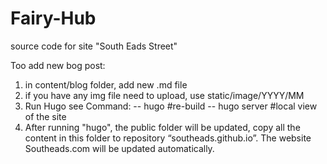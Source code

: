 # Fairy-Hub
source code for site "South Eads Street"

Too add new bog post:
1. in content/blog folder, add new .md file
2. if you have any img file need to upload, use static/image/YYYY/MM
3. Run Hugo see Command: 
-- hugo     #re-build
-- hugo server #local view of the site
4. After running "hugo", the public folder will be updated, copy all the content in this folder to repository “southeads.github.io”. The website Southeads.com will be updated automatically.
